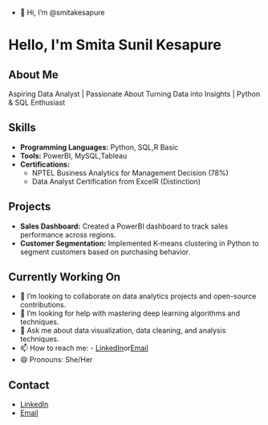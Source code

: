 - 👋 Hi, I’m @smitakesapure

<!---
smitakesapure/smitakesapure is a ✨ special ✨ repository because its `README.md` (this file) appears on your GitHub profile.
You can click the Preview link to take a look at your changes.
--->
# Hello, I'm Smita Sunil Kesapure

## About Me
Aspiring Data Analyst | Passionate About Turning Data into Insights | Python & SQL Enthusiast

## Skills
- **Programming Languages:** Python, SQL,R Basic
- **Tools:** PowerBI, MySQL,Tableau
- **Certifications:** 
  - NPTEL Business Analytics for Management Decision (78%)
  - Data Analyst Certification from ExcelR (Distinction)

## Projects
- **Sales Dashboard:** Created a PowerBI dashboard to track sales performance across regions.
- **Customer Segmentation:** Implemented K-means clustering in Python to segment customers based on purchasing behavior.

## Currently Working On

- 👯 I’m looking to collaborate on data analytics projects and open-source contributions.
- 🤔 I’m looking for help with mastering deep learning algorithms and techniques.
- 💬 Ask me about data visualization, data cleaning, and analysis techniques.
- 📫 How to reach me: - [LinkedIn](www.linkedin.com/in/smita-kesapure-94506922b)or[Email](mailto:smitakesapure33@gmail.com)
- 😄 Pronouns: She/Her


## Contact
- [LinkedIn](www.linkedin.com/in/smita-kesapure-94506922b)
- [Email](mailto:smitakesapure33@gmail.com)
